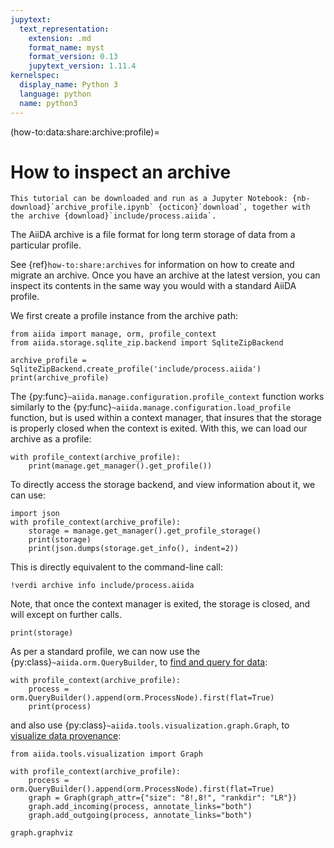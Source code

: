 ```yaml
---
jupytext:
  text_representation:
    extension: .md
    format_name: myst
    format_version: 0.13
    jupytext_version: 1.11.4
kernelspec:
  display_name: Python 3
  language: python
  name: python3
---
```


(how-to:data:share:archive:profile)=

# How to inspect an archive

```{note}
This tutorial can be downloaded and run as a Jupyter Notebook: {nb-download}`archive_profile.ipynb` {octicon}`download`, together with the archive {download}`include/process.aiida`.
```

The AiiDA archive is a file format for long term storage of data from a particular profile.

See {ref}`how-to:share:archives` for information on how to create and migrate an archive.
Once you have an archive at the latest version, you can inspect its contents in the same way you would with a standard AiiDA profile.

We first create a profile instance from the archive path:

```{code-cell} ipython3
from aiida import manage, orm, profile_context
from aiida.storage.sqlite_zip.backend import SqliteZipBackend

archive_profile = SqliteZipBackend.create_profile('include/process.aiida')
print(archive_profile)
```

The {py:func}`~aiida.manage.configuration.profile_context` function works similarly to the {py:func}`~aiida.manage.configuration.load_profile` function,
but is used within a context manager, that insures that the storage is properly closed when the context is exited.
With this, we can load our archive as a profile:

```{code-cell} ipython3
with profile_context(archive_profile):
    print(manage.get_manager().get_profile())
```

To directly access the storage backend, and view information about it, we can use:

```{code-cell} ipython3
import json
with profile_context(archive_profile):
    storage = manage.get_manager().get_profile_storage()
    print(storage)
    print(json.dumps(storage.get_info(), indent=2))
```

This is directly equivalent to the command-line call:

```{code-cell} ipython3
!verdi archive info include/process.aiida
```

Note, that once the context manager is exited, the storage is closed, and will except on further calls.

```{code-cell} ipython3
print(storage)
```

As per a standard profile, we can now use the {py:class}`~aiida.orm.QueryBuilder`, to [find and query for data](how-to:query):

```{code-cell} ipython3
with profile_context(archive_profile):
    process = orm.QueryBuilder().append(orm.ProcessNode).first(flat=True)
    print(process)
```

and also use {py:class}`~aiida.tools.visualization.graph.Graph`, to [visualize data provenance](how-to:data:visualise-provenance):

```{code-cell} ipython3
from aiida.tools.visualization import Graph

with profile_context(archive_profile):
    process = orm.QueryBuilder().append(orm.ProcessNode).first(flat=True)
    graph = Graph(graph_attr={"size": "8!,8!", "rankdir": "LR"})
    graph.add_incoming(process, annotate_links="both")
    graph.add_outgoing(process, annotate_links="both")

graph.graphviz
```
